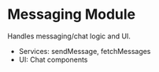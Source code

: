 # Messaging Module

Handles messaging/chat logic and UI.
- Services: sendMessage, fetchMessages
- UI: Chat components 